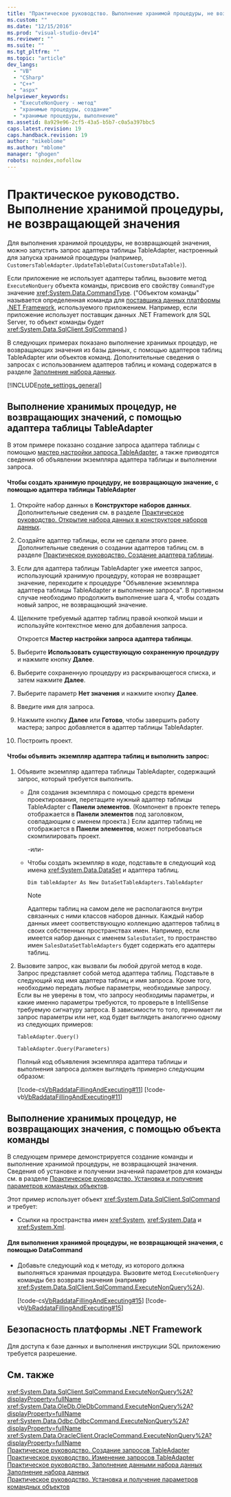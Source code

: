 ```yaml
---
title: "Практическое руководство. Выполнение хранимой процедуры, не возвращающей значения | Microsoft Docs"
ms.custom: ""
ms.date: "12/15/2016"
ms.prod: "visual-studio-dev14"
ms.reviewer: ""
ms.suite: ""
ms.tgt_pltfrm: ""
ms.topic: "article"
dev_langs: 
  - "VB"
  - "CSharp"
  - "C++"
  - "aspx"
helpviewer_keywords: 
  - "ExecuteNonQuery - метод"
  - "хранимые процедуры, создание"
  - "хранимые процедуры, выполнение"
ms.assetid: 8a929e96-2cf5-43a5-b5b7-c0a5a397bbc5
caps.latest.revision: 19
caps.handback.revision: 19
author: "mikeblome"
ms.author: "mblome"
manager: "ghogen"
robots: noindex,nofollow
---
```

# Практическое руководство. Выполнение хранимой процедуры, не возвращающей значения
Для выполнения хранимой процедуры, не возвращающей значения, можно запустить запрос адаптера таблицы TableAdapter, настроенный для запуска хранимой процедуры \(например, `CustomersTableAdapter.UpdateTableData(CustomersDataTable)`\).  
  
 Если приложение не использует адаптеры таблиц, вызовите метод `ExecuteNonQuery` объекта команды, присвоив его свойству `CommandType` значение <xref:System.Data.CommandType>.  \("Объектом команды" называется определенная команда для [поставщика данных платформы .NET Framework](../Topic/.NET%20Framework%20Data%20Providers.md), используемого приложением.  Например, если приложение использует поставщик данных .NET Framework для SQL Server, то объект команды будет <xref:System.Data.SqlClient.SqlCommand>.\)  
  
 В следующих примерах показано выполнение хранимых процедур, не возвращающих значения из базы данных, с помощью адаптеров таблиц TableAdapter или объектов команд.  Дополнительные сведения о запросах с использованием адаптеров таблиц и команд содержатся в разделе [Заполнение набора данных](../data-tools/fill-datasets-by-using-tableadapters.md).  
  
 [!INCLUDE[note_settings_general](../data-tools/includes/note_settings_general_md.md)]  
  
## Выполнение хранимых процедур, не возвращающих значений, с помощью адаптера таблицы TableAdapter  
 В этом примере показано создание запроса адаптера таблицы с помощью [мастер настройки запроса TableAdapter](../data-tools/editing-tableadapters.md), а также приводятся сведения об объявлении экземпляра адаптера таблицы и выполнении запроса.  
  
#### Чтобы создать хранимую процедуру, не возвращающую значение, с помощью адаптера таблицы TableAdapter  
  
1.  Откройте набор данных в **Конструкторе наборов данных**.  Дополнительные сведения см. в разделе [Практическое руководство. Открытие набора данных в конструкторе наборов данных](../Topic/How%20to:%20Open%20a%20Dataset%20in%20the%20Dataset%20Designer.md).  
  
2.  Создайте адаптер таблицы, если не сделали этого ранее.  Дополнительные сведения о создании адаптеров таблиц см. в разделе [Практическое руководство. Создание адаптера таблицы](../data-tools/create-and-configure-tableadapters.md).  
  
3.  Если для адаптера таблицы TableAdapter уже имеется запрос, использующий хранимую процедуру, которая не возвращает значение, переходите к процедуре "Объявление экземпляра адаптера таблицы TableAdapter и выполнение запроса". В противном случае необходимо продолжить выполнение шага 4, чтобы создать новый запрос, не возвращающий значение.  
  
4.  Щелкните требуемый адаптер таблиц правой кнопкой мыши и используйте контекстное меню для добавления запроса.  
  
     Откроется **Мастер настройки запроса адаптера таблицы**.  
  
5.  Выберите **Использовать существующую сохраненную процедуру** и нажмите кнопку **Далее**.  
  
6.  Выберите сохраненную процедуру из раскрывающегося списка, и затем нажмите **Далее**.  
  
7.  Выберите параметр **Нет значения** и нажмите кнопку **Далее**.  
  
8.  Введите имя для запроса.  
  
9. Нажмите кнопку **Далее** или **Готово**, чтобы завершить работу мастера; запрос добавляется в адаптер таблицы TableAdapter.  
  
10. Построить проект.  
  
#### Чтобы объявить экземпляр адаптера таблиц и выполнить запрос:  
  
1.  Объявите экземпляр адаптера таблицы TableAdapter, содержащий запрос, который требуется выполнить.  
  
    -   Для создания экземпляра с помощью средств времени проектирования, перетащите нужный адаптер таблицы TableAdapter с **Панели элементов**.  \(Компонент в проекте теперь отображается в **Панели элементов** под заголовком, совпадающим с именем проекта.\) Если адаптер таблиц не отображается в **Панели элементов**, может потребоваться скомпилировать проект.  
  
         \-или\-  
  
    -   Чтобы создать экземпляр в коде, подставьте в следующий код имена <xref:System.Data.DataSet> и адаптера таблиц.  
  
         `Dim tableAdapter As New DataSetTableAdapters.TableAdapter`  
  
        > [!NOTE]
        >  Адаптеры таблиц на самом деле не располагаются внутри связанных с ними классов наборов данных.  Каждый набор данных имеет соответствующую коллекцию адаптеров таблиц в своих собственных пространствах имен.  Например, если имеется набор данных с именем `SalesDataSet`, то пространство имен `SalesDataSetTableAdapters` будет содержать его адаптеры таблиц.  
  
2.  Вызовите запрос, как вызвали бы любой другой метод в коде.  Запрос представляет собой метод адаптера таблиц.  Подставьте в следующий код имя адаптера таблиц и имя запроса.  Кроме того, необходимо передать любые параметры, необходимые запросу.  Если вы не уверены в том, что запросу необходимы параметры, и какие именно параметры требуются, то проверьте в IntelliSense требуемую сигнатуру запроса.  В зависимости то того, принимает ли запрос параметры или нет, код будет выглядеть аналогично одному из следующих примеров:  
  
     `TableAdapter.Query()`  
  
     `TableAdapter.Query(Parameters)`  
  
     Полный код объявления экземпляра адаптера таблицы и выполнения запроса должен выглядеть примерно следующим образом:  
  
     [!code-cs[VbRaddataFillingAndExecuting#11](../data-tools/codesnippet/CSharp/how-to-execute-a-stored-procedure-that-returns-no-value_1.cs)]
     [!code-vb[VbRaddataFillingAndExecuting#11](../data-tools/codesnippet/VisualBasic/how-to-execute-a-stored-procedure-that-returns-no-value_1.vb)]  
  
## Выполнение хранимых процедур, не возвращающих значения, с помощью объекта команды  
 В следующем примере демонстрируется создание команды и выполнение хранимой процедуры, не возвращающей значения.  Сведения об установке и получении значений параметров для команды см. в разделе [Практическое руководство. Установка и получение параметров командных объектов](../Topic/How%20to:%20Set%20and%20Get%20Parameters%20for%20Command%20Objects.md).  
  
 Этот пример использует объект <xref:System.Data.SqlClient.SqlCommand> и требует:  
  
-   Ссылки на пространства имен <xref:System>, <xref:System.Data> и <xref:System.Xml>.  
  
#### Для выполнения хранимой процедуры, не возвращающей значения, с помощью DataCommand  
  
-   Добавьте следующий код к методу, из которого должна выполняться хранимая процедура.  Вызовите метод `ExecuteNonQuery` команды без возврата значения \(например <xref:System.Data.SqlClient.SqlCommand.ExecuteNonQuery%2A>\).  
  
     [!code-cs[VbRaddataFillingAndExecuting#15](../data-tools/codesnippet/CSharp/how-to-execute-a-stored-procedure-that-returns-no-value_2.cs)]
     [!code-vb[VbRaddataFillingAndExecuting#15](../data-tools/codesnippet/VisualBasic/how-to-execute-a-stored-procedure-that-returns-no-value_2.vb)]  
  
## Безопасность платформы .NET Framework  
 Для доступа к базе данных и выполнения инструкции SQL приложению требуется разрешение.  
  
## См. также  
 <xref:System.Data.SqlClient.SqlCommand.ExecuteNonQuery%2A?displayProperty=fullName>   
 <xref:System.Data.OleDb.OleDbCommand.ExecuteNonQuery%2A?displayProperty=fullName>   
 <xref:System.Data.Odbc.OdbcCommand.ExecuteNonQuery%2A?displayProperty=fullName>   
 <xref:System.Data.OracleClient.OracleCommand.ExecuteNonQuery%2A?displayProperty=fullName>   
 [Практическое руководство. Создание запросов TableAdapter](../data-tools/how-to-create-tableadapter-queries.md)   
 [Практическое руководство. Изменение запросов TableAdapter](../data-tools/how-to-edit-tableadapter-queries.md)   
 [Практическое руководство. Заполнение данными набора данных](../data-tools/how-to-fill-a-dataset-with-data.md)   
 [Заполнение набора данных](../data-tools/fill-datasets-by-using-tableadapters.md)   
 [Практическое руководство. Установка и получение параметров командных объектов](../Topic/How%20to:%20Set%20and%20Get%20Parameters%20for%20Command%20Objects.md)